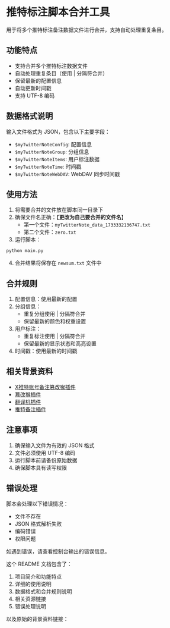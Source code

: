 # 推特标注脚本合并工具

用于将多个推特标注备注数据文件进行合并，支持自动处理重复条目。

## 功能特点

- 支持合并多个推特标注数据文件
- 自动处理重复条目（使用 | 分隔符合并）
- 保留最新的配置信息
- 自动更新时间戳
- 支持 UTF-8 编码

## 数据格式说明

输入文件格式为 JSON，包含以下主要字段：
- `$myTwitterNoteConfig`: 配置信息
- `$myTwitterNoteGroup`: 分组信息
- `$myTwitterNoteItems`: 用户标注数据
- `$myTwitterNoteTime`: 时间戳
- `$myTwitterNoteWebDAV`: WebDAV 同步时间戳

## 使用方法

1. 将需要合并的文件放在脚本同一目录下
2. 确保文件名正确：【**更改为自己要合并的文件名**】
   - 第一个文件：`myTwitterNote_data_1733332136747.txt`
   - 第二个文件：`zero.txt`
3. 运行脚本：
```bash
python main.py
```
4. 合并结果将保存在 `newsum.txt` 文件中

## 合并规则

1. 配置信息：使用最新的配置
2. 分组信息：
   - 重复分组使用 | 分隔符合并
   - 保留最新的颜色和权重设置
3. 用户标注：
   - 重复标注使用 | 分隔符合并
   - 保留最新的显示状态和高亮设置
4. 时间戳：使用最新的时间戳

## 相关背景资料

- [X推特账号备注篡改猴插件](https://onefly.top/posts/241024.html)
- [篡改猴插件](https://chromewebstore.google.com/detail/%E7%AF%A1%E6%94%B9%E7%8C%B4/dhdgffkkebhmkfjojejmpbldmpobfkfo)
- [翻译机插件](https://greasyfork.org/zh-CN/scripts/378277-%E7%BF%BB%E8%AF%91%E6%9C%BA)
- [推特备注插件](https://greasyfork.org/zh-CN/scripts/404587-twitter-add-notes-to-the-user)

## 注意事项

1. 确保输入文件为有效的 JSON 格式
2. 文件必须使用 UTF-8 编码
3. 运行脚本前请备份原始数据
4. 确保脚本具有读写权限

## 错误处理

脚本会处理以下错误情况：
- 文件不存在
- JSON 格式解析失败
- 编码错误
- 权限问题

如遇到错误，请查看控制台输出的错误信息。


这个 README 文档包含了：
1. 项目简介和功能特点
2. 详细的使用说明
3. 数据格式和合并规则说明
4. 相关资源链接
5. 错误处理说明


以及原始的背景资料链接：



